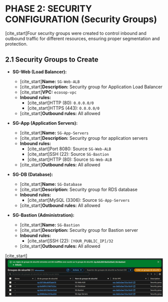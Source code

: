 # PHASE 2: SECURITY CONFIGURATION (Security Groups)

[cite_start]Four security groups were created to control inbound and outbound traffic for different resources, ensuring proper segmentation and protection.

## 2.1 Security Groups to Create

* **SG-Web (Load Balancer):**
    * [cite_start]**Name:** `SG-Web-ALB` 
    * [cite_start]**Description:** Security group for Application Load Balancer 
    * [cite_start]**VPC:** `ecosop-vpc` 
    * **Inbound rules:**
        * [cite_start]HTTP (80): `0.0.0.0/0` 
        * [cite_start]HTTPS (443): `0.0.0.0/0` 
    * [cite_start]**Outbound rules:** All allowed 

* **SG-App (Application Servers):**
    * [cite_start]**Name:** `SG-App-Servers` 
    * [cite_start]**Description:** Security group for application servers 
    * **Inbound rules:**
        * [cite_start]Port 8080: Source `SG-Web-ALB` 
        * [cite_start]SSH (22): Source `SG-Bastion` 
        * [cite_start]HTTP (80): Source `SG-Web-ALB` 
    * [cite_start]**Outbound rules:** All allowed 

* **SG-DB (Database):**
    * [cite_start]**Name:** `SG-Database` 
    * [cite_start]**Description:** Security group for RDS database 
    * **Inbound rules:**
        * [cite_start]MySQL (3306): Source `SG-App-Servers` 
    * [cite_start]**Outbound rules:** All allowed 

* **SG-Bastion (Administration):**
    * [cite_start]**Name:** `SG-Bastion` 
    * [cite_start]**Description:** Security group for Bastion server 
    * **Inbound rules:**
        * [cite_start]SSH (22): `[YOUR_PUBLIC_IP]/32` 
    * [cite_start]**Outbound rules:** All allowed 

[cite_start]![Security Groups Configuration](images/sg-config.png)